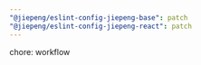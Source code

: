 ```yaml
---
"@jiepeng/eslint-config-jiepeng-base": patch
"@jiepeng/eslint-config-jiepeng-react": patch
---
```


chore: workflow
